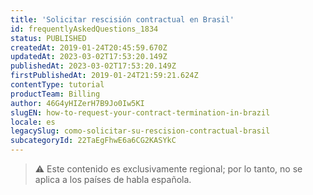 ```yaml
---
title: 'Solicitar rescisión contractual en Brasil'
id: frequentlyAskedQuestions_1834
status: PUBLISHED
createdAt: 2019-01-24T20:45:59.670Z
updatedAt: 2023-03-02T17:53:20.149Z
publishedAt: 2023-03-02T17:53:20.149Z
firstPublishedAt: 2019-01-24T21:59:21.624Z
contentType: tutorial
productTeam: Billing
author: 46G4yHIZerH7B9Jo0Iw5KI
slugEN: how-to-request-your-contract-termination-in-brazil
locale: es
legacySlug: como-solicitar-su-rescision-contractual-brasil
subcategoryId: 22TaEgFhwE6a6CG2KASYkC
---
```


>⚠️ Este contenido es exclusivamente regional; por lo tanto, no se aplica a los países de habla española.
